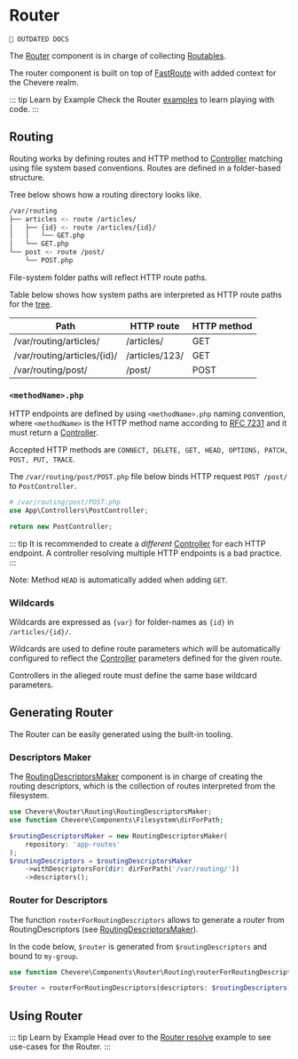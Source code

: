 # Router

`🚧 OUTDATED DOCS`


The [Router](../reference/Chevere/Components/Router/Router.md) component is in charge of collecting [Routables](../reference/Chevere/Components/Router/Routables.md).

The router component is built on top of [FastRoute](https://github.com/nikic/FastRoute) with added context for the Chevere realm.

::: tip Learn by Example
Check the Router [examples](https://github.com/chevere/examples/tree/main/03.Http#00router-makephp) to learn playing with code.
:::

## Routing

Routing works by defining routes and HTTP method to [Controller](Action.md#controller) matching using file system based conventions. Routes are defined in a folder-based structure.

Tree below shows how a routing directory looks like.

```sh
/var/routing
├── articles <- route /articles/
│   ├── {id} <- route /articles/{id}/
│   │   └── GET.php
│   └── GET.php
└── post <- route /post/
    └── POST.php
```

File-system folder paths will reflect HTTP route paths.

Table below shows how system paths are interpreted as HTTP route paths for the [tree](#routing-filesystem-structure).

| Path                        | HTTP route     | HTTP method |
| --------------------------- | -------------- | ----------- |
| /var/routing/articles/      | /articles/     | GET         |
| /var/routing/articles/{id}/ | /articles/123/ | GET         |
| /var/routing/post/          | /post/         | POST        |

<!-- Each folder may define many [<methodName>.php](#methodnamephp) for each applicable HTTP method. Variables in the form of `{var}` are used to define dynamic route parameters known as [wildcards](#wildcards). -->

### `<methodName>.php`

HTTP endpoints are defined by using `<methodName>.php` naming convention, where `<methodName>` is the HTTP method name according to [RFC 7231](https://tools.ietf.org/html/rfc7231) and it must return a [Controller](Action.md#controller).

Accepted HTTP methods are `CONNECT, DELETE, GET, HEAD, OPTIONS, PATCH, POST, PUT, TRACE`.

The `/var/routing/post/POST.php` file below binds HTTP request `POST /post/` to `PostController`.

```php
# /var/routing/post/POST.php
use App\Controllers\PostController;

return new PostController;
```

::: tip
It is recommended to create a _different_ [Controller](Action.md#controller) for each HTTP endpoint. A controller resolving multiple HTTP endpoints is a bad practice.
:::

Note: Method `HEAD` is automatically added when adding `GET`.

### Wildcards

Wildcards are expressed as `{var}`  for folder-names as `{id}` in `/articles/{id}/`.

Wildcards are used to define route parameters which will be automatically configured to reflect the [Controller](Action.md#controller) parameters defined for the given route.

Controllers in the alleged route must define the same base wildcard parameters.

## Generating Router

The Router can be easily generated using the built-in tooling.

### Descriptors Maker

The [RoutingDescriptorsMaker](../reference/Chevere/Components/Router/Routing/RoutingDescriptorsMaker.md) component is in charge of creating the routing descriptors, which is the collection of routes interpreted from the filesystem.

```php
use Chevere\Router\Routing\RoutingDescriptorsMaker;
use function Chevere\Components\Filesystem\dirForPath;

$routingDescriptorsMaker = new RoutingDescriptorsMaker(
    repository: 'app-routes'
);
$routingDescriptors = $routingDescriptorsMaker
    ->withDescriptorsFor(dir: dirForPath('/var/routing/'))
    ->descriptors();
```

### Router for Descriptors

The function `routerForRoutingDescriptors` allows to generate a router from RoutingDescriptors (see [RoutingDescriptorsMaker](#descriptors-maker)).

In the code below, `$router` is generated from `$routingDescriptors` and bound to `my-group`.

```php
use function Chevere\Components\Router\Routing\routerForRoutingDescriptors;

$router = routerForRoutingDescriptors(descriptors: $routingDescriptors);
```

## Using Router

::: tip Learn by Example
Head over to the [Router resolve](https://github.com/chevere/examples/tree/main/03.Http#01router-resolvephp) example to see use-cases for the Router.
:::

